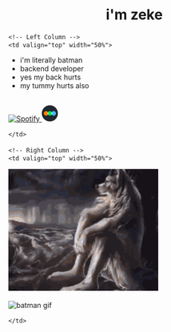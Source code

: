 <h1 align="center">i'm zeke</h1>

<table width="100%">
  <tr>

    <!-- Left Column -->
    <td valign="top" width="50%">

<ul>
  <li>i'm literally batman</li>
  <li>backend developer</li>
  <li>yes my back hurts</li>
  <li>my tummy hurts also</li>
</ul>

<br>

<a href="https://open.spotify.com/user/zyyrfd6t6ra1813e8phnxppgz" target="_blank">
  <img src="https://img.icons8.com/ios-filled/50/1DB954/spotify--v1.png" width="32" alt="Spotify"/>
</a>

<a href="https://letterboxd.com/zekewyd/" target="_blank">
  <img src="assets/letterboxd.png" width="32" alt="Letterboxd"/>
</a>

    </td>

    <!-- Right Column -->
    <td valign="top" width="50%">

<img src="assets/wolf.gif" width="300" alt="wolf gif"/><br><br>
<img src="assets/batman.gif" width="300" alt="batman gif"/>

    </td>
  </tr>
</table>
